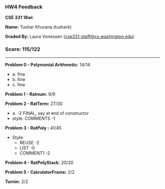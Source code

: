 ### HW4 Feedback

**CSE 331 18wi**

**Name:** Tushar Khurana (tushark)

**Graded By:** Laura Vonessen (cse331-staff@cs.washington.edu)

### Score: 115/122
---

**Problem 0 - Polynomial Arithmetic:** 14/14

- a. fine
- b. fine
- c. fine

**Problem 1 - Ratnum:** 9/9

**Problem 2 - RatTerm:** 27/30

- a. -2 FINAL, say at end of constructor
- style: COMMENTS -1

**Problem 3 - RatPoly :** 41/45

- Style:
  - REUSE -2
  - LIST -0
  - COMMENT1 -2

**Problem 4 - RatPolyStack:** 20/20

**Problem 5 - CalculatorFrame:** 2/2

**Turnin:** 2/2

